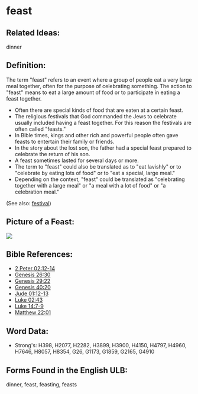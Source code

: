 # feast

## Related Ideas:

dinner


## Definition:

The term "feast" refers to an event where a group of people eat a very large meal together, often for the purpose of celebrating something. The action to "feast" means to eat a large amount of food or to participate in eating a feast together.

* Often there are special kinds of food that are eaten at a certain feast.
* The religious festivals that God commanded the Jews to celebrate usually included having a feast together. For this reason the festivals are often called "feasts."
* In Bible times, kings and other rich and powerful people often gave feasts to entertain their family or friends.
* In the story about the lost son, the father had a special feast prepared to celebrate the return of his son.
* A feast sometimes lasted for several days or more.
* The term to "feast" could also be translated as to "eat lavishly" or to "celebrate by eating lots of food" or to "eat a special, large meal."
* Depending on the context, "feast" could be translated as "celebrating together with a large meal" or "a meal with a lot of food" or "a celebration meal."

(See also: [festival](../other/festival.md))

## Picture of a Feast:

<a href="https://content.bibletranslationtools.org/WycliffeAssociates/en_tw/raw/branch/master/PNGs/f/Feast.png"><img src="https://content.bibletranslationtools.org/WycliffeAssociates/en_tw/raw/branch/master/PNGs/f/Feast.png" ></a>

## Bible References:

* [2 Peter 02:12-14](rc://en/tn/help/2pe/02/12)
* [Genesis 26:30](rc://en/tn/help/gen/26/30)
* [Genesis 29:22](rc://en/tn/help/gen/29/22)
* [Genesis 40:20](rc://en/tn/help/gen/40/20)
* [Jude 01:12-13](rc://en/tn/help/jud/01/12)
* [Luke 02:43](rc://en/tn/help/luk/02/43)
* [Luke 14:7-9](rc://en/tn/help/luk/14/07)
* [Matthew 22:01](rc://en/tn/help/mat/22/01)

## Word Data:

* Strong's: H398, H2077, H2282, H3899, H3900, H4150, H4797, H4960, H7646, H8057, H8354, G26, G1173, G1859, G2165, G4910

## Forms Found in the English ULB:

dinner, feast, feasting, feasts


